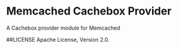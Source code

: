 # Memcached Cachebox Provider

A Cachebox provider module for Memcached

##LICENSE
Apache License, Version 2.0.


